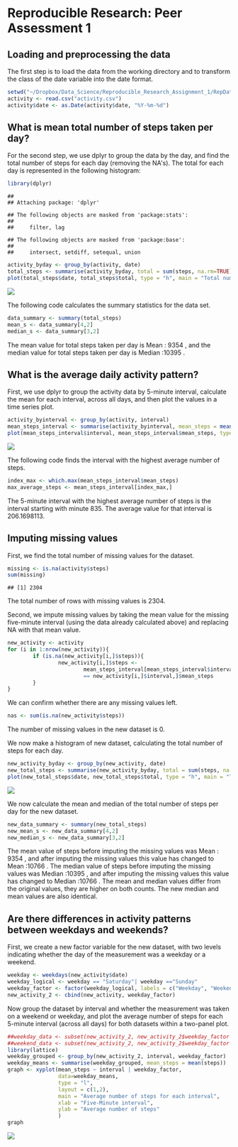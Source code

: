 # Reproducible Research: Peer Assessment 1


## Loading and preprocessing the data

The first step is to load the data from the working directory and to transform the class of the date variable into the date format.

```r
setwd("~/Dropbox/Data_Science/Reproducible_Research_Assignment_1/RepData_PeerAssessment1")
activity <- read.csv("activity.csv")
activity$date <- as.Date(activity$date, "%Y-%m-%d")
```

## What is mean total number of steps taken per day?
For the second step, we use dplyr to group the data by the day, and find the total number of steps for each day (removing the NA's). The total for each day is represented in the following histogram:


```r
library(dplyr)
```

```
## 
## Attaching package: 'dplyr'
```

```
## The following objects are masked from 'package:stats':
## 
##     filter, lag
```

```
## The following objects are masked from 'package:base':
## 
##     intersect, setdiff, setequal, union
```

```r
activity_byday <- group_by(activity, date)
total_steps <- summarise(activity_byday, total = sum(steps, na.rm=TRUE))
plot(total_steps$date, total_steps$total, type = "h", main = "Total number of steps taken each day", ylab = "Daily total of steps", xlab = "Date", lwd = 6, col = "lightgrey")
```

![](PA1_template_files/figure-html/totalsteps-1.png)<!-- -->

The following code calculates the summary statistics for the data set.


```r
data_summary <- summary(total_steps)
mean_s <- data_summary[4,2]
median_s <- data_summary[3,2]
```

The mean value for total steps taken per day is Mean   : 9354  , and the median value for total steps taken per day is Median :10395  .

## What is the average daily activity pattern?
First, we use dplyr to group the activity data by 5-minute interval, calculate the mean for each interval, across all days, and then plot the values in a time series plot.


```r
activity_byinterval <- group_by(activity, interval)
mean_steps_interval <- summarise(activity_byinterval, mean_steps = mean(steps, na.rm = TRUE))
plot(mean_steps_interval$interval, mean_steps_interval$mean_steps, type = "l", xlab = "Five-minute interval", ylab = "Average number of steps", main = "Average number of steps for every five-minute interval")
```

![](PA1_template_files/figure-html/activity_pattern-1.png)<!-- -->

The following code finds the interval with the highest average number of steps. 

```r
index_max <- which.max(mean_steps_interval$mean_steps)
max_average_steps <- mean_steps_interval[index_max,]
```

The 5-minute interval with the highest average number of steps is the interval starting with minute 835. The average value for that interval is 206.1698113.

## Imputing missing values

First, we find the total number of missing values for the dataset.


```r
missing <- is.na(activity$steps)
sum(missing)
```

```
## [1] 2304
```
The total number of rows with missing values is 2304.

Second, we impute missing values by taking the mean value for the missing five-minute interval (using the data already calculated above) and replacing NA with that mean value.


```r
new_activity <- activity
for (i in 1:nrow(new_activity)){
        if (is.na(new_activity[i,]$steps)){
                new_activity[i,]$steps <- 
                        mean_steps_interval[mean_steps_interval$interval
                        == new_activity[i,]$interval,]$mean_steps
        }
}
```

We can confirm whether there are any missing values left.


```r
nas <- sum(is.na(new_activity$steps))
```

The number of missing values in the new dataset is 0.

We now make a histogram of new dataset, calculating the total number of steps for each day.


```r
new_activity_byday <- group_by(new_activity, date)
new_total_steps <- summarise(new_activity_byday, total = sum(steps, na.rm=TRUE))
plot(new_total_steps$date, new_total_steps$total, type = "h", main = "Total number of steps taken each day", ylab = "Daily total of steps", xlab = "Date", lwd = 6, col = "darkorange")
```

![](PA1_template_files/figure-html/totalsteps_newdata-1.png)<!-- -->

We now calculate the mean and median of the total number of steps per day for the new dataset.


```r
new_data_summary <- summary(new_total_steps)
new_mean_s <- new_data_summary[4,2]
new_median_s <- new_data_summary[3,2]
```

The mean value of steps before imputing the missing values was Mean   : 9354  , and after imputing the missing values this value has changed to Mean   :10766  . 
The median value of steps before imputing the missing values was Median :10395  , and after imputing the missing values this value has changed to Median :10766  . 
The mean and median values differ from the original values, they are higher on both counts. The new median and mean values are also identical.

## Are there differences in activity patterns between weekdays and weekends?

First, we create a new factor variable for the new dataset, with two levels indicating whether the day of the measurement was a weekday or a weekend.


```r
weekday <- weekdays(new_activity$date)
weekday_logical <- weekday == "Saturday"| weekday =="Sunday"
weekday_factor <- factor(weekday_logical, labels = c("Weekday", "Weekend"))
new_activity_2 <- cbind(new_activity, weekday_factor)
```

Now group the dataset by interval and whether the measurement was taken on a weekend or weekday, and plot the average number of steps for each 5-minute interval (across all days) for both datasets within a two-panel plot.


```r
##weekday_data <- subset(new_activity_2, new_activity_2$weekday_factor == "Weekday")
##weekend_data <- subset(new_activity_2, new_activity_2$weekday_factor == "Weekend")
library(lattice)
weekday_grouped <- group_by(new_activity_2, interval, weekday_factor)
weekday_means <- summarise(weekday_grouped, mean_steps = mean(steps))
graph <- xyplot(mean_steps ~ interval | weekday_factor, 
                data=weekday_means,
                type = "l",
                layout = c(1,2),
                main = "Average number of steps for each interval", 
                xlab = "Five-Minute interval",
                ylab = "Average number of steps"
                )
graph
```

![](PA1_template_files/figure-html/plot_weekday-1.png)<!-- -->

